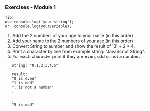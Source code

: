 ### Exercises - Module 1 ###

    Tip:  
    use console.log('your string');  
    or  console.log(yourVariable);

1. Add the 2 numbers of your age to your name (in this order)
2. Add your name to the 2 numbers of your age (in this order)
3. Convert String to number and show the result of '3' + 2 * 4.
4. Print a character by line from example string: "JavaScript String".
5. For each character print if they are even, odd or not a number: 
```
   String: "0,1,2,3,4,5"
   
   result: 
   "0 is even"
   "1 is odd"
   ", is not a number"
   .
   .
   .
   "5 is odd"
```
